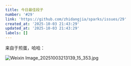 ```yaml
---
title: 今日最佳段子
number: '#29'
link: 'https://github.com/zhidangjia/sparks/issues/29'
created_at: '2025-10-03 21:43:29'
updated_at: '2025-10-03 21:43:29'
labels: []
---
```

来自于煎蛋，哈哈：

![Weixin Image_20251003213139_15_353.jpg](https://cdn.jsdelivr.net/gh/zhidangjia/sparks@main/images/2025/10/1759498981371.jpg)
